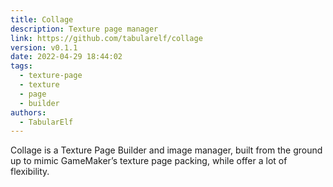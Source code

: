 ```yaml
---
title: Collage
description: Texture page manager
link: https://github.com/tabularelf/collage
version: v0.1.1
date: 2022-04-29 18:44:02
tags:
  - texture-page
  - texture
  - page
  - builder
authors:
  - TabularElf
---
```


Collage is a Texture Page Builder and image manager, built from the ground up to mimic GameMaker’s texture page packing, while offer a lot of flexibility.